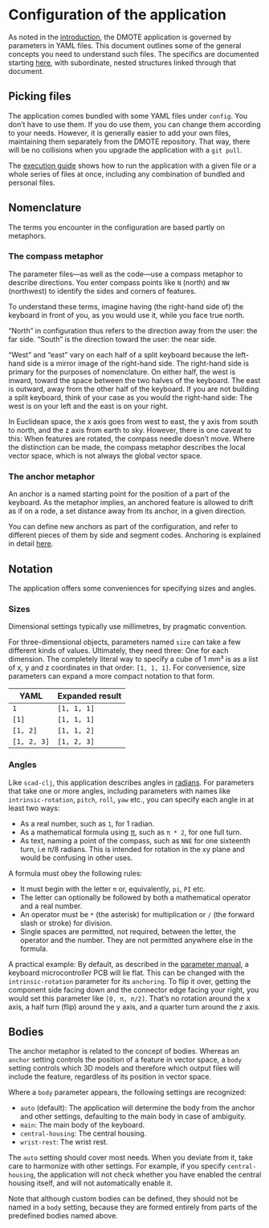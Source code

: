 # Configuration of the application

As noted in the [introduction](intro.md), the DMOTE application is governed by
parameters in YAML files. This document outlines some of the general concepts
you need to understand such files. The specifics are documented starting
[here](options-main.md), with subordinate, nested structures linked through
that document.

## Picking files

The application comes bundled with some YAML files under `config`. You don’t
have to use them. If you do use them, you can change them according to your
needs. However, it is generally easier to add your own files, maintaining them
separately from the DMOTE repository. That way, there will be no collisions
when you upgrade the application with a `git pull`.

The [execution guide](execution.md) shows how to run the application with a
given file or a whole series of files at once, including any combination of
bundled and personal files.

## Nomenclature

The terms you encounter in the configuration are based partly on metaphors.

### The compass metaphor

The parameter files—as well as the code—use a compass metaphor to describe
directions. You enter compass points like `N` (north) and `NW` (northwest) to
identify the sides and corners of features.

To understand these terms, imagine having (the right-hand side of) the keyboard
in front of you, as you would use it, while you face true north.

“North” in configuration thus refers to the direction away from the user: the
far side. “South” is the direction toward the user: the near side.

“West” and “east” vary on each half of a split keyboard because the left-hand
side is a mirror image of the right-hand side. The right-hand side is primary
for the purposes of nomenclature. On either half, the west is inward, toward
the space between the two halves of the keyboard. The east is outward, away
from the other half of the keyboard. If you are not building a split keyboard,
think of your case as you would the right-hand side: The west is on your left
and the east is on your right.

In Euclidean space, the x axis goes from west to east, the y axis from south to
north, and the z axis from earth to sky. However, there is one caveat to this:
When features are rotated, the compass needle doesn’t move. Where the
distinction can be made, the compass metaphor describes the local vector space,
which is not always the global vector space.

### The anchor metaphor

An anchor is a named starting point for the position of a part of the keyboard.
As the metaphor implies, an anchored feature is allowed to drift as if on a
rode, a set distance away from its anchor, in a given direction.

You can define new anchors as part of the configuration, and refer to different
pieces of them by side and segment codes. Anchoring is explained in detail
[here](options-anchoring.md).

## Notation

The application offers some conveniences for specifying sizes and angles.

### Sizes

Dimensional settings typically use millimetres, by pragmatic convention.

For three-dimensional objects, parameters named `size` can take a few different
kinds of values. Ultimately, they need three: One for each dimension. The
completely literal way to specify a cube of 1 mm³ is as a list of x, y and z
coordinates in that order: `[1, 1, 1]`. For convenience, size parameters can
expand a more compact notation to that form.

| YAML         | Expanded result |
| ------------ | --------------- |
| `1`          | `[1, 1, 1]`     |
| `[1]`        | `[1, 1, 1]`     |
| `[1, 2]`     | `[1, 1, 2]`     |
| `[1, 2, 3]`  | `[1, 2, 3]`     |

### Angles

Like `scad-clj`, this application describes angles in
[radians](https://en.wikipedia.org/wiki/Radian). For parameters that take one
or more angles, including parameters with names like `intrinsic-rotation`,
`pitch`, `roll`, `yaw` etc., you can specify each angle in at least two ways:

* As a real number, such as `1`, for 1 radian.
* As a mathematical formula using [π](https://en.wikipedia.org/wiki/Pi), such
  as `π * 2`, for one full turn.
* As text, naming a point of the compass, such as `NNE` for one sixteenth turn,
  i.e π/8 radians. This is intended for rotation in the xy plane and would be
  confusing in other uses.

A formula must obey the following rules:

* It must begin with the letter `π` or, equivalently, `pi`, `PI` etc.
* The letter can optionally be followed by both a mathematical operator
  and a real number.
* An operator must be `*` (the asterisk) for multiplication or `/` (the forward
  slash or stroke) for division.
* Single spaces are permitted, not required, between the letter, the operator
  and the number. They are not permitted anywhere else in the formula.

A practical example: By default, as described in the
[parameter manual](options-main.md), a keyboard microcontroller PCB will lie
flat. This can be changed with the `intrinsic-rotation` parameter for its
`anchoring`. To flip it over, getting the component side facing down and the
connector edge facing your right, you would set this parameter like `[0, π,
π/2]`. That’s no rotation around the x axis, a half turn (flip) around the y
axis, and a quarter turn around the z axis.

## Bodies

The anchor metaphor is related to the concept of bodies. Whereas an `anchor`
setting controls the position of a feature in vector space, a `body` setting
controls which 3D models and therefore which output files will include the
feature, regardless of its position in vector space.

Where a `body` parameter appears, the following settings are recognized:

* `auto` (default): The application will determine the body from the anchor and
  other settings, defaulting to the main body in case of ambiguity.
* `main`: The main body of the keyboard.
* `central-housing`: The central housing.
* `wrist-rest`: The wrist rest.

The `auto` setting should cover most needs. When you deviate from it, take care
to harmonize with other settings. For example, if you specify
`central-housing`, the application will not check whether you have enabled the
central housing itself, and will not automatically enable it.

Note that although custom bodies can be defined, they should not be named in a
`body` setting, because they are formed entirely from parts of the predefined
bodies named above.

